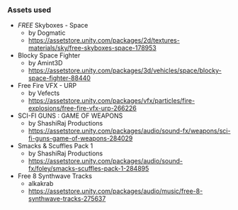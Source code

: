 ### Assets used
- *FREE* Skyboxes - Space
  - by Dogmatic
  - https://assetstore.unity.com/packages/2d/textures-materials/sky/free-skyboxes-space-178953
- Blocky Space Fighter
  - by Amint3D
  - https://assetstore.unity.com/packages/3d/vehicles/space/blocky-space-fighter-88440
- Free Fire VFX - URP
  - by Vefects
  - https://assetstore.unity.com/packages/vfx/particles/fire-explosions/free-fire-vfx-urp-266226
- SCI-FI GUNS : GAME OF WEAPONS
  - by ShashiRaj Productions
  - https://assetstore.unity.com/packages/audio/sound-fx/weapons/sci-fi-guns-game-of-weapons-284029
- Smacks & Scuffles Pack 1
  - by ShashiRaj Productions
  - https://assetstore.unity.com/packages/audio/sound-fx/foley/smacks-scuffles-pack-1-284895
- Free 8 Synthwave Tracks
  - alkakrab
  - https://assetstore.unity.com/packages/audio/music/free-8-synthwave-tracks-275637
